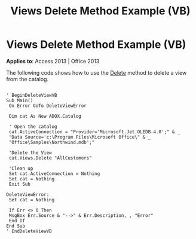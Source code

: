 ﻿---
title: Views Delete Method Example (VB)
TOCTitle: Views Delete Method Example (VB)
ms:assetid: 423cd4e6-dfa5-8559-b1f3-b789a7aa9590
ms:mtpsurl: https://msdn.microsoft.com/en-us/library/JJ249194(v=office.15)
ms:contentKeyID: 48544474
ms.date: 09/18/2015
mtps_version: v=office.15
---

# Views Delete Method Example (VB)


**Applies to**: Access 2013 | Office 2013

The following code shows how to use the [Delete](delete-method-adox-collections.md) method to delete a view from the catalog.

``` 
 
' BeginDeleteViewVB 
Sub Main() 
 On Error GoTo DeleteViewError 
 
 Dim cat As New ADOX.Catalog 
 
 ' Open the catalog 
 cat.ActiveConnection = "Provider='Microsoft.Jet.OLEDB.4.0';" & _ 
 "Data Source='c:\Program Files\Microsoft Office\" & _ 
 "Office\Samples\Northwind.mdb';" 
 
 'Delete the View 
 cat.Views.Delete "AllCustomers" 
 
 'Clean up 
 Set cat.ActiveConnection = Nothing 
 Set cat = Nothing 
 Exit Sub 
 
DeleteViewError: 
 Set cat = Nothing 
 
 If Err <> 0 Then 
 MsgBox Err.Source & "-->" & Err.Description, , "Error" 
 End If 
End Sub 
' EndDeleteViewVB 
```

